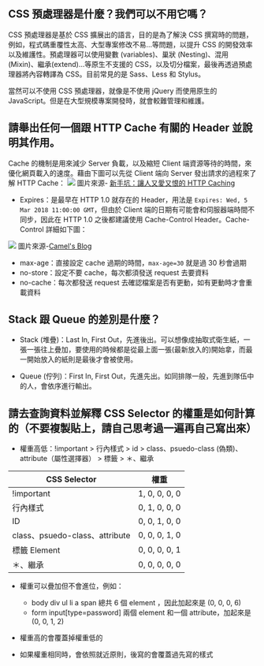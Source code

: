 ## CSS 預處理器是什麼？我們可以不用它嗎？
CSS 預處理器是基於 CSS 擴展出的語言，目的是為了解決 CSS 撰寫時的問題，例如，程式碼重覆性太高、大型專案修改不易…等問題，以提升 CSS 的開發效率以及維護性。預處理器可以使用變數 (variables)、巢狀 (Nesting)、混用 (Mixin)、繼承(extend)…等原生不支援的 CSS，以及切分檔案，最後再透過預處理器將內容轉譯為 CSS。目前常見的是 Sass、Less 和 Stylus。

當然可以不使用 CSS 預處理器，就像是不使用 jQuery 而使用原生的 JavaScript。但是在大型規模專案開發時，就會較難管理和維護。

## 請舉出任何一個跟 HTTP Cache 有關的 Header 並說明其作用。
Cache 的機制是用來減少 Server 負載，以及縮短 Client 端資源等待的時間，來優化網頁載入的速度。藉由下圖可以先從 Client 端向 Server 發出請求的過程來了解 HTTP Cache：
![](https://i.imgur.com/zyfUWfR.png)
圖片來源- [新手坑：讓人又愛又恨的 HTTP Caching](https://medium.com/frochu/http-caching-3382037ab06f)


- Expires：是最早在 HTTP 1.0 就存在的 Header，用法是 `Expires: Wed, 5 Mar 2018 11:00:00 GMT`，但由於 Client 端的日期有可能會和伺服器端時間不同步，因此在 HTTP 1.0 之後都建議使用  Cache-Control Header。Cache-Control 詳細如下圖：

![](https://i.imgur.com/1xyfUd2.png)
圖片來源-[Camel's Blog](Https://blog.camel2243.com/2018/09/23/http-http-header%EF%BC%8C-cache-control-expires-%E7%94%A8%E6%B3%95%E8%AA%AA%E6%98%8E/)

- max-age：直接設定 cache 過期的時間，`max-age=30` 就是過 30 秒會過期
- no-store：設定不要 cache，每次都須發送 request 去要資料
- no-cache：每次都發送 request 去確認檔案是否有更動，如有更動時才會重載資料


## Stack 跟 Queue 的差別是什麼？
- Stack (堆疊)：Last In, First Out，先進後出。可以想像成抽取式衛生紙，一張一張往上疊加，要使用的時候都是從最上面一張(最新放入的)開始拿，而最一開始放入的紙則是最後才會被使用。

- Queue (佇列)：First In, First Out，先進先出。如同排隊一般，先進到隊伍中的人，會依序進行輸出。

## 請去查詢資料並解釋 CSS Selector 的權重是如何計算的（不要複製貼上，請自己思考過一遍再自己寫出來）
- 權重高低：!important > 行內樣式 > id > class、psuedo-class (偽類)、attribute（屬性選擇器） > 標籤 > ＊、繼承

| CSS Selector               | 權重    |
| --------------- | ------- |
| !important      | 1, 0, 0, 0, 0  |
| 行內樣式        | 0, 1, 0, 0, 0 |
| ID              | 0, 0, 1, 0, 0 |
| class、psuedo-class、attribute | 0, 0, 0, 1, 0 |
| 標籤 Element            | 0, 0, 0, 0, 1 |
| ＊、繼承        | 0, 0, 0, 0, 0 |

- 權重可以疊加但不會進位，例如：
    - body div ul li a span 總共 6 個 element ，因此加起來是 (0, 0, 0, 6)
    - form input[type=password] 兩個 element 和一個 attribute，加起來是 (0, 0, 1, 2)

- 權重高的會覆蓋掉權重低的
- 如果權重相同時，會依照就近原則，後寫的會覆蓋過先寫的樣式
